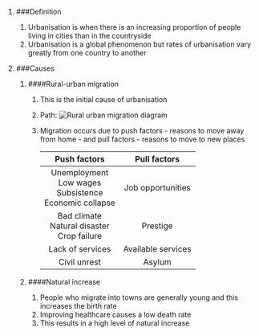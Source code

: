 1. ###Definition

    1. Urbanisation is when there is an increasing proportion of people living in cities than in the countryside
    2. Urbanisation is a global phenomenon but rates of urbanisation vary greatly from one country to another
2. ###Causes

    1. ####Rural-urban migration

        1. This is the initial cause of urbanisation
        2. Path: ![Rural urban migration diagram](/gcse/img/geography/ruralurbanmigration.png)
        3. Migration occurs due to push factors - reasons to move away from home - and pull factors - reasons to move to new places

            |                        Push factors                         |   Pull factors   |
            |:-----------------------------------------------------------:|:----------------:|
            |Unemployment<br>Low wages<br>Subsistence<br>Economic collapse|Job opportunities |
            |       Bad climate<br>Natural disaster<br>Crop failure       |     Prestige     |
            |                      Lack of services                       |Available services|
            |                        Civil unrest                         |      Asylum      |
    2. ####Natural increase

        1. People who migrate into towns are generally young and this increases the birth rate
        2. Improving healthcare causes a low death rate
        3. This results in a high level of natural increase
